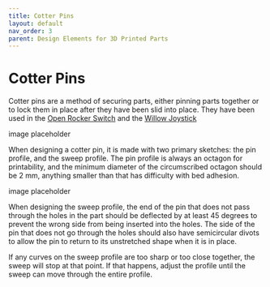 ```yaml
---
title: Cotter Pins
layout: default
nav_order: 3
parent: Design Elements for 3D Printed Parts
---
```


# Cotter Pins

Cotter pins are a method of securing parts, either pinning parts together or to lock them in place after they have been slid into place. They have been used in the [Open Rocker Switch](https://github.com/makersmakingchange/Open-Rocker-Switch) and the [Willow Joystick](https://github.com/makersmakingchange/Willow-Joystick)

image placeholder

When designing a cotter pin, it is made with two primary sketches: the pin profile, and the sweep profile. The pin profile is always an octagon for printability, and the minimum diameter of the circumscribed octagon should be 2 mm, anything smaller than that has difficulty with bed adhesion.

image placeholder

When designing the sweep profile, the end of the pin that does not pass through the holes in the part should be deflected by at least 45 degrees to prevent the wrong side from being inserted into the holes. The side of the pin that does not go through the holes should also have semicircular divots to allow the pin to return to its unstretched shape when it is in place.

If any curves on the sweep profile are too sharp or too close together, the sweep will stop at that point. If that happens, adjust the profile until the sweep can move through the entire profile.
